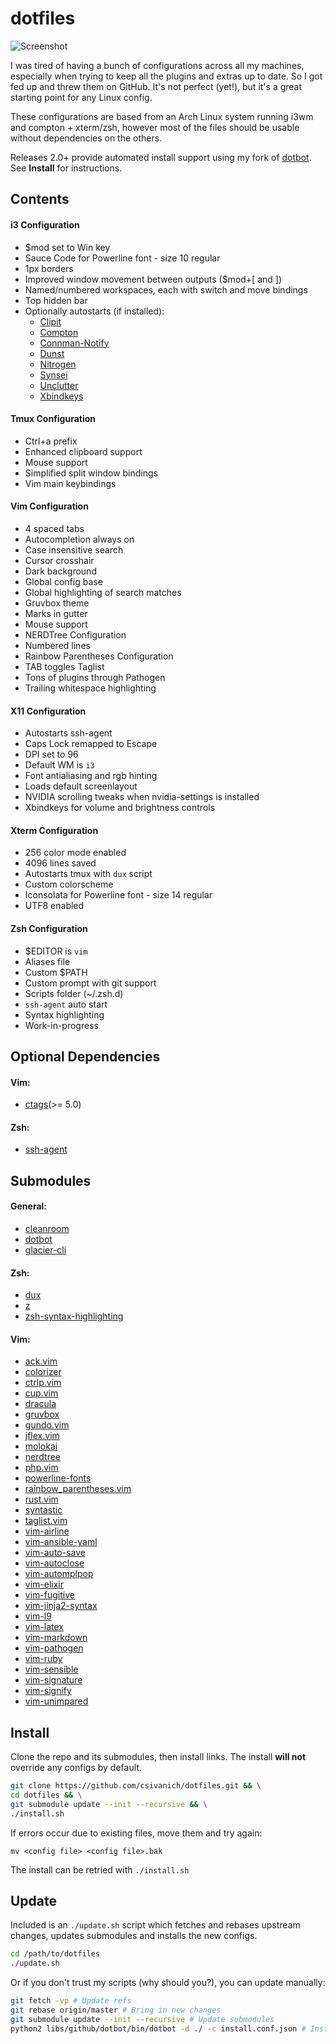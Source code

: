 dotfiles
========

![Screenshot](libs/images/5_3.png)

I was tired of having a bunch of configurations across all my machines, especially when trying to keep all the plugins and extras up to date. So I got fed up and threw them on GitHub. It's not perfect (yet!), but it's a great starting point for any Linux config.

These configurations are based from an Arch Linux system running i3wm and compton + xterm/zsh, however most of the files should be usable without dependencies on the others.

Releases 2.0+ provide automated install support using my fork of [dotbot](https://github.com/anishathalye/dotbot). See **Install** for instructions.

Contents
-----

#### i3 Configuration

- $mod set to Win key
- Sauce Code for Powerline font - size 10 regular
- 1px borders
- Improved window movement between outputs (\$mod+\[ and \])
- Named/numbered workspaces, each with switch and move bindings
- Top hidden bar
- Optionally autostarts (if installed):
  - [Clipit](http://sourceforge.net/projects/gtkclipit/)
  - [Compton](https://github.com/chjj/compton)
  - [Connman-Notify](https://github.com/wavexx/connman-notify)
  - [Dunst](http://knopwob.org/dunst/index.html)
  - [Nitrogen](http://projects.l3ib.org/nitrogen/)
  - [Synsei](https://github.com/csivanich/synsei)
  - [Unclutter](http://ftp.x.org/contrib/utilities/unclutter-8.README)
  - [Xbindkeys](http://www.nongnu.org/xbindkeys/xbindkeys.html)

#### Tmux Configuration
 - Ctrl+a prefix
 - Enhanced clipboard support
 - Mouse support
 - Simplified split window bindings
 - Vim main keybindings

#### Vim Configuration
- 4 spaced tabs
- Autocompletion always on
- Case insensitive search
- Cursor crosshair
- Dark background
- Global config base
- Global highlighting of search matches
- Gruvbox theme
- Marks in gutter
- Mouse support
- NERDTree Configuration
- Numbered lines
- Rainbow Parentheses Configuration
- TAB toggles Taglist
- Tons of plugins through Pathogen
- Trailing whitespace highlighting

#### X11 Configuration

- Autostarts ssh-agent
- Caps Lock remapped to Escape
- DPI set to 96
- Default WM is `i3`
- Font antialiasing and rgb hinting
- Loads default screenlayout
- NVIDIA scrolling tweaks when nvidia-settings is installed
- Xbindkeys for volume and brightness controls

#### Xterm Configuration

- 256 color mode enabled
- 4096 lines saved
- Autostarts tmux with `dux` script
- Custom colorscheme
- Iconsolata for Powerline font - size 14 regular
- UTF8 enabled

#### Zsh Configuration

- $EDITOR is `vim`
- Aliases file
- Custom $PATH
- Custom prompt with git support
- Scripts folder (~/.zsh.d)
- `ssh-agent` auto start
- Syntax highlighting
- Work-in-progress

Optional Dependencies
-----

#### Vim:
- [ctags](http://ctags.sourceforge.net/)(>= 5.0)

#### Zsh:
- [ssh-agent](https://en.wikipedia.org/wiki/Ssh-agent)

Submodules
-----

#### General:
- [cleanroom](https://github.com/csivanich/cleanroom)
- [dotbot](https://github.com/anishathalye/dotbot)
- [glacier-cli](https://github.com/csivanich/glacier-cli)

#### Zsh:
- [dux](https://github.com/csivanich/dux)
- [z](https://github.com/rupa/z)
- [zsh-syntax-highlighting](https://github.com/zsh-users/zsh-syntax-highlighting)

#### Vim:
- [ack.vim](https://github.com/mileszs/ack.vim)
- [colorizer](https://github.com/lilydjwg/colorizer)
- [ctrlp.vim](https://github.com/kien/ctrlp.vim)
- [cup.vim](https://github.com/vim-scripts/cup.vim)
- [dracula](https://github.com/dracula/vim)
- [gruvbox](https://github.com/morhetz/gruvbox)
- [gundo.vim](https://github.com/sjl/gundo.vim/)
- [jflex.vim](jflex.de/vim.html)
- [molokai](https://github.com/tomasr/molokai)
- [nerdtree](https://github.com/scrooloose/nerdtree)
- [php.vim](https://github.com/StanAngeloff/php.vim)
- [powerline-fonts](https://github.com/Lokaltog/powerline-fonts)
- [rainbow_parentheses.vim](https://github.com/kien/rainbow_parentheses.vim)
- [rust.vim](https://github.com/wting/rust.vim)
- [syntastic](https://github.com/scrooloose/syntastic)
- [taglist.vim](https://github.com/vim-scripts/taglist.vim)
- [vim-airline](https://github.com/bling/vim-airline)
- [vim-ansible-yaml](https://github.com/vim-ansible-yaml)
- [vim-auto-save](https://github.com/vim-scripts/vim-auto-save)
- [vim-autoclose](https://github.com/Townk/vim-autoclose.git)
- [vim-automplpop](http://www.vim.org/scripts/script.php?script_id=1879)
- [vim-elixir](https://github.com/elixir-lang/vim-elixir)
- [vim-fugitive](https://github.com/tpope/vim-fugitive)
- [vim-jinja2-syntax](https://github.com/Glench/Vim-Jinja2-Syntax)
- [vim-l9](https://github.com/eparreno/vim-l9)
- [vim-latex](https://github.com/lervag/vim-latex)
- [vim-markdown](https://github.com/tpope/vim-markdown)
- [vim-pathogen](https://github.com/tpope/vim-pathogen)
- [vim-ruby](https://github.com/vim-ruby/vim-ruby)
- [vim-sensible](https://github.com/tpope/vim-sensible)
- [vim-signature](https://github.com/kshenoy/vim-signature)
- [vim-signify](https://github.com/mhinz/vim-signify)
- [vim-unimpared](https://github.com/tpope/vim-unimpaired)

Install
-----
Clone the repo and its submodules, then install links.
The install **will not** override any configs by default.

```sh
git clone https://github.com/csivanich/dotfiles.git && \
cd dotfiles && \
git submodule update --init --recursive && \
./install.sh
```

If errors occur due to existing files, move them and try again:

```
mv <config file> <config file>.bak
```

The install can be retried with `./install.sh`

Update
-----

Included is an `./update.sh` script which fetches and rebases upstream changes, updates submodules and installs the new configs.

```sh
cd /path/to/dotfiles
./update.sh
```

Or if you don't trust my scripts (why should you?), you can update manually:

```sh
git fetch -vp # Update refs
git rebase origin/master # Bring in new changes
git submodule update --init --recursive # Update submodules
python2 libs/github/dotbot/bin/dotbot -d ./ -c install.conf.json # Install/clean links
```
